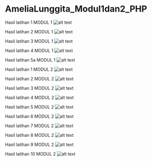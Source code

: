 # AmeliaLunggita_Modul1dan2_PHP

Hasil latihan 1 MODUL 1
![alt text](https://github.com/Lunggita29/AmeliaLunggita_Modul1dan2_PHP/blob/master/latihan1_modul1.png)

Hasil latihan 2 MODUL 1
![alt text](https://github.com/Lunggita29/AmeliaLunggita_Modul1dan2_PHP/blob/master/latihan2_modul1.png)

Hasil latihan 3 MODUL 1
![alt text](https://github.com/Lunggita29/AmeliaLunggita_Modul1dan2_PHP/blob/master/latihan3_modul1.png)

Hasil latihan 4 MODUL 1
![alt text](https://github.com/Lunggita29/AmeliaLunggita_Modul1dan2_PHP/blob/master/latihan4_modul1.png)

Hasil latihan 5a MODUL 1
![alt text](https://github.com/Lunggita29/AmeliaLunggita_Modul1dan2_PHP/blob/master/latihan5a_modul1.png)


Hasil latihan 1 MODUL 2
![alt text](https://github.com/Lunggita29/AmeliaLunggita_Modul1dan2_PHP/blob/master/lat1_modul2.png)

Hasil latihan 2 MODUL 2
![alt text](https://github.com/Lunggita29/AmeliaLunggita_Modul1dan2_PHP/blob/master/lat2_modul2.png)

Hasil latihan 3 MODUL 2
![alt text](https://github.com/Lunggita29/AmeliaLunggita_Modul1dan2_PHP/blob/master/lat3_modul2.png)

Hasil latihan 4 MODUL 2
![alt text](https://github.com/Lunggita29/AmeliaLunggita_Modul1dan2_PHP/blob/master/lat4_modul2.png)

Hasil latihan 5 MODUL 2
![alt text](https://github.com/Lunggita29/AmeliaLunggita_Modul1dan2_PHP/blob/master/lat5_modul2.png)

Hasil latihan 6 MODUL 2
![alt text](https://github.com/Lunggita29/AmeliaLunggita_Modul1dan2_PHP/blob/master/lat6_modul2.png)

Hasil latihan 7 MODUL 2
![alt text](https://github.com/Lunggita29/AmeliaLunggita_Modul1dan2_PHP/blob/master/lat7_modul2.png)

Hasil latihan 8 MODUL 2
![alt text](https://github.com/Lunggita29/AmeliaLunggita_Modul1dan2_PHP/blob/master/lat8_modul2.png)

Hasil latihan 9 MODUL 2
![alt text](https://github.com/Lunggita29/AmeliaLunggita_Modul1dan2_PHP/blob/master/lat9_modul2.png)

Hasil latihan 10 MODUL 2
![alt text](https://github.com/Lunggita29/AmeliaLunggita_Modul1dan2_PHP/blob/master/lat10_modul2.png)
